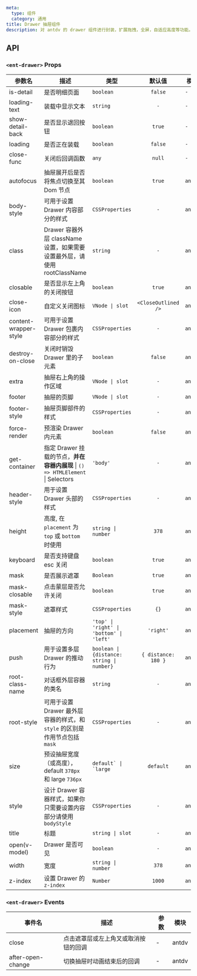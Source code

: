 ```yaml
meta:
  type: 组件
  category: 通用
title: Drawer 抽屉组件
description: 对 antdv 的 drawer 组件进行封装，扩展拖拽，全屏，自适应高度等功能。
```


## API


### `<ent-drawer>` Props

|参数名|描述|类型|默认值|模块|版本|
|---|---|---|:---:|---|:---|
|is-detail|是否明细页面|`boolean`|`false`|`-`||
|loading-text|装载中显示文本|`string`|`-`|`-`||
|show-detail-back|是否显示退回按钮|`boolean`|`true`|`-`||
|loading|是否正在装载|`boolean`|`false`|`-`||
|close-func|关闭后回调函数|`any`|`null`|`-`||
|autofocus|抽屉展开后是否将焦点切换至其 Dom 节点|`boolean`|`true`|`antdv`|3.0.0|
|body-style|可用于设置 Drawer 内容部分的样式|`CSSProperties`|`-`|`antdv`||
|class|Drawer 容器外层 className 设置，如果需要设置最外层，请使用 rootClassName|`string`|`-`|`antdv`||
|closable|是否显示左上角的关闭按钮|`boolean`|`true`|`antdv`||
|close-icon|自定义关闭图标|`VNode \| slot`|``<CloseOutlined />``|`antdv`|3.0.0|
|content-wrapper-style|可用于设置 Drawer 包裹内容部分的样式|`CSSProperties`|`-`|`antdv`|3.0.0|
|destroy-on-close|关闭时销毁 Drawer 里的子元素|`boolean`|`false`|`antdv`||
|extra|抽屉右上角的操作区域|`VNode \| slot`|`-`|`antdv`|3.0.0|
|footer|抽屉的页脚|`VNode \| slot`|`-`|`antdv`|3.0.0|
|footer-style|抽屉页脚部件的样式|`CSSProperties`|`-`|`antdv`|3.0.0|
|force-render|预渲染 Drawer 内元素|`boolean`|`false`|`antdv`|3.0.0|
|get-container|指定 Drawer 挂载的节点，**并在容器内展现** \| `() => HTMLElement` \| Selectors|`'body'`|`-`|`antdv`||
|header-style|用于设置 Drawer 头部的样式|`CSSProperties`|`-`|`antdv`|3.0.0|
|height|高度, 在 `placement` 为 `top` 或 `bottom` 时使用|`string \| number`|`378`|`antdv`||
|keyboard|是否支持键盘 esc 关闭|`boolean`|`true`|`antdv`||
|mask|是否展示遮罩|`Boolean`|`true`|`antdv`||
|mask-closable|点击蒙层是否允许关闭|`boolean`|`true`|`antdv`||
|mask-style|遮罩样式|`CSSProperties`|`{}`|`antdv`||
|placement|抽屉的方向|`'top' \| 'right' \| 'bottom' \| 'left'`|`'right'`|`antdv`||
|push|用于设置多层 Drawer 的推动行为|`boolean \| {distance: string \| number}`|`{ distance: 180 }`|`antdv`|3.0.0|
|root-class-name|对话框外层容器的类名|`string`|`-`|`antdv`|4.0|
|root-style|可用于设置 Drawer 最外层容器的样式，和 `style` 的区别是作用节点包括 `mask`|`CSSProperties`|`-`|`antdv`|4.0|
|size|预设抽屉宽度（或高度），default `378px` 和 large `736px`|``default` \| `large``|``default``|`antdv`|3.0.0|
|style|设计 Drawer 容器样式，如果你只需要设置内容部分请使用 `bodyStyle`|`CSSProperties`|`-`|`antdv`||
|title|标题|`string \| slot`|`-`|`antdv`||
|open(v-model)|Drawer 是否可见|`boolean`|`-`|`antdv`|4.0|
|width|宽度|`string \| number`|`378`|`antdv`||
|z-index|设置 Drawer 的 `z-index`|`Number`|`1000`|`antdv`||
### `<ent-drawer>` Events

|事件名|描述|参数|模块|
|---|---|---|---|
|close|点击遮罩层或左上角叉或取消按钮的回调|-|antdv|
|after-open-change|切换抽屉时动画结束后的回调|-|antdv|


